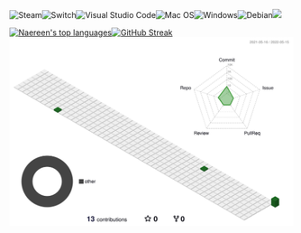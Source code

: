 ![Steam](https://img.shields.io/badge/steam-%23000000.svg?style=for-the-badge&logo=steam&logoColor=white)![Switch](https://img.shields.io/badge/Switch-E60012?style=for-the-badge&logo=nintendo-switch&logoColor=white)![Visual Studio Code](https://img.shields.io/badge/Visual%20Studio%20Code-0078d7.svg?style=for-the-badge&logo=visual-studio-code&logoColor=white)![Mac OS](https://img.shields.io/badge/mac%20os-000000?style=for-the-badge&logo=macos&logoColor=F0F0F0)![Windows](https://img.shields.io/badge/Windows-0078D6?style=for-the-badge&logo=windows&logoColor=white)![Debian](https://img.shields.io/badge/Debian-D70A53?style=for-the-badge&logo=debian&logoColor=white)![](https://github-profile-summary-cards.vercel.app/api/cards/profile-details?username=firestl&theme=monokai)

[![Naereen's top languages](https://github-readme-stats.vercel.app/api/top-langs/?username=firestl&theme=blue-green)](https://github.com/anuraghazra/github-readme-stats)[![GitHub Streak](https://github-readme-streak-stats.herokuapp.com?user=firestl&theme=gruvbox&date_format=M%20j%5B%2C%20Y%5D)](https://git.io/streak-stats)
![](./profile-3d-contrib/profile-green-animate.svg)
